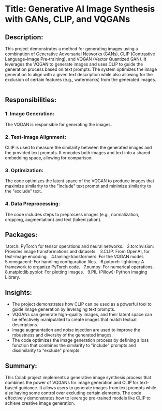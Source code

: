 # Title: Generative AI Image Synthesis with GANs, CLIP, and VQGANs

## Description:
This project demonstrates a method for generating images using a combination of Generative Adversarial Networks (GANs), CLIP (Contrastive Language–Image Pre-training), and VQGAN (Vector Quantized GAN).  It leverages the VQGAN to generate images and uses CLIP to guide the generation process based on text prompts.  The system optimizes the image generation to align with a given text description while also allowing for the exclusion of certain features (e.g., watermarks) from the generated images.    

## Responsibilities:
### 1. Image Generation: 
The VQGAN is responsible for generating the images.    
### 2. Text-Image Alignment: 
CLIP is used to measure the similarity between the generated images and the provided text prompts.  It encodes both images and text into a shared embedding space, allowing for comparison.    
### 3. Optimization: 
The code optimizes the latent space of the VQGAN to produce images that maximize similarity to the "include" text prompt and minimize similarity to the "exclude" text.    
### 4. Data Preprocessing: 
The code includes steps to preprocess images (e.g., normalization, cropping, augmentation) and text (tokenization).    

## Packages:
1.torch: PyTorch for tensor operations and neural networks.    
2.torchvision: Provides image transformations and datasets.    
3.CLIP: From OpenAI, for text-image encoding.    
4.taming-transformers: For the VQGAN model.    
5.omegaconf: For handling configuration files.    
6.pytorch-lightning: A framework to organize PyTorch code.    
7.numpy: For numerical operations.    
8.matplotlib.pyplot: For plotting images.    
9.PIL (Pillow): Python Imaging Library.    

## Insights:
* The project demonstrates how CLIP can be used as a powerful tool to guide image generation by leveraging text prompts.    
* VQGANs can generate high-quality images, and their latent space can be effectively manipulated to create images that match textual descriptions.    
* Image augmentation and noise injection are used to improve the robustness and diversity of the generated images.    
* The code optimizes the image generation process by defining a loss function that combines the similarity to "include" prompts and dissimilarity to "exclude" prompts.    

## Summary:
This Colab project implements a generative image synthesis process that combines the power of VQGANs for image generation and CLIP for text-based guidance.  It allows users to generate images from text prompts while also having some control over excluding certain elements.  The code effectively demonstrates how to leverage pre-trained models like CLIP to achieve creative image generation.    






